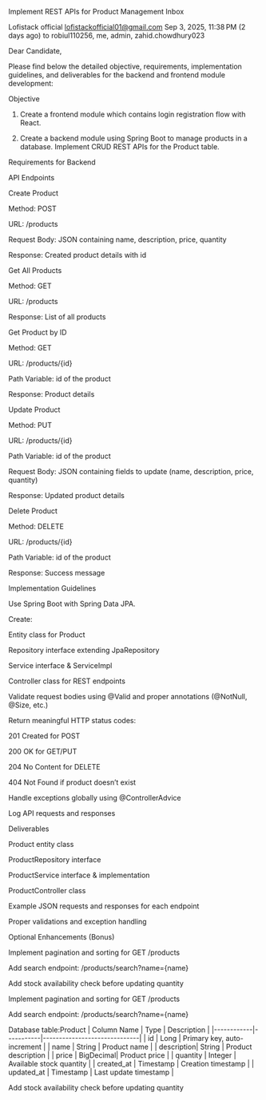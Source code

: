 Implement REST APIs for Product Management
Inbox

Lofistack official <lofistackofficial01@gmail.com>
Sep 3, 2025, 11:38 PM (2 days ago)
to robiul110256, me, admin, zahid.chowdhury023

Dear Candidate,

Please find below the detailed objective, requirements, implementation guidelines, and deliverables for the backend and frontend module development:

Objective
1. Create a frontend module which contains login registration flow with React.

2. Create a backend module using Spring Boot to manage products in a database. Implement CRUD REST APIs for the Product table.

Requirements for Backend

API Endpoints

Create Product

Method: POST

URL: /products

Request Body: JSON containing name, description, price, quantity

Response: Created product details with id

Get All Products

Method: GET

URL: /products

Response: List of all products

Get Product by ID

Method: GET

URL: /products/{id}

Path Variable: id of the product

Response: Product details

Update Product

Method: PUT

URL: /products/{id}

Path Variable: id of the product

Request Body: JSON containing fields to update (name, description, price, quantity)

Response: Updated product details

Delete Product

Method: DELETE

URL: /products/{id}

Path Variable: id of the product

Response: Success message

Implementation Guidelines

Use Spring Boot with Spring Data JPA.

Create:

Entity class for Product

Repository interface extending JpaRepository

Service interface & ServiceImpl

Controller class for REST endpoints

Validate request bodies using @Valid and proper annotations (@NotNull, @Size, etc.)

Return meaningful HTTP status codes:

201 Created for POST

200 OK for GET/PUT

204 No Content for DELETE

404 Not Found if product doesn’t exist

Handle exceptions globally using @ControllerAdvice

Log API requests and responses

Deliverables

Product entity class

ProductRepository interface

ProductService interface & implementation

ProductController class

Example JSON requests and responses for each endpoint

Proper validations and exception handling

Optional Enhancements (Bonus)


Implement pagination and sorting for GET /products

Add search endpoint: /products/search?name={name}

Add stock availability check before updating quantity

Implement pagination and sorting for GET /products

Add search endpoint: /products/search?name={name}

Database table:Product
| Column Name | Type       | Description                  |
|------------|-----------|------------------------------|
| id         | Long      | Primary key, auto-increment  |
| name       | String    | Product name                 |
| description| String    | Product description          |
| price      | BigDecimal| Product price                |
| quantity   | Integer   | Available stock quantity     |
| created_at | Timestamp | Creation timestamp           |
| updated_at | Timestamp | Last update timestamp        |






Add stock availability check before updating quantity


